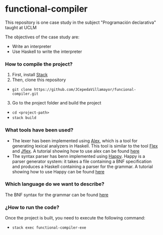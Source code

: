 # functional-compiler

This repository is one case study in the subject "Programación declarativa" taught at UCLM

The objectives of the case study are:
- Write an interpreter
- Use Haskell to write the interpreter

### How to compile the project?
1. First, install [Stack](https://docs.haskellstack.org/en/stable/README/)
2. Then, clone this repository
  *  `git clone https://github.com/JCepedaVillamayor/funcional-compiler.git`
3. Go to the project folder and build the project
  * `cd <project-path>`
  * `stack build`

### What tools have been used?

- The lexer has been implemented using [Alex](https://www.haskell.org/alex/), which is a tool for generating lexical analyzers in Haskell. This tool is similar to the tool [Flex](https://github.com/westes/flex) and [Jflex](http://www.jflex.de/). A tutorial showing how to use alex can be found [here](https://www.haskell.org/alex/doc/alex.pdf)
- The syntax parser has benn implemented using [Happy](https://www.haskell.org/happy/). Happy is a parser generator system: it takes a file containing a BNF specification and produces a Haskell containing a parser for the grammar. A tutorial showing how to use Happy can be found [here](https://www.haskell.org/happy/doc/happy.pdf)

### Which language do we want to describe?

The BNF syntax for the grammar can be found [here](src/grammar_specification.ebnf)

### ¿How to run the code?

Once the project is built, you need to execute the following command:
  * `stack exec functional-compiler-exe`

